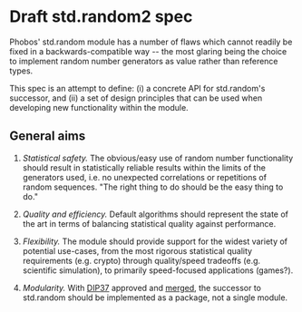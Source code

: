 Draft std.random2 spec
===========

Phobos' std.random module has a number of flaws which cannot readily be fixed
in a backwards-compatible way -- the most glaring being the choice to implement
random number generators as value rather than reference types.

This spec is an attempt to define: (i) a concrete API for std.random's successor,
and (ii) a set of design principles that can be used when developing new
functionality within the module.

## General aims

  1. *Statistical safety.*  The obvious/easy use of random number functionality
     should result in statistically reliable results within the limits of the
     generators used, i.e. no unexpected correlations or repetitions of random
     sequences.  "The right thing to do should be the easy thing to do."

  2. *Quality and efficiency.* Default algorithms should represent the state of
     the art in terms of balancing statistical quality against performance.

  3. *Flexibility.* The module should provide support for the widest variety of
     potential use-cases, from the most rigorous statistical quality requirements
     (e.g. crypto) through quality/speed tradeoffs (e.g. scientific simulation),
     to primarily speed-focused applications (games?).

  4. *Modularity.* With [DIP37](http://wiki.dlang.org/DIP37) approved and
     [merged](https://github.com/D-Programming-Language/dmd/pull/2139), the
     successor to std.random should be implemented as a package, not a single
     module.
